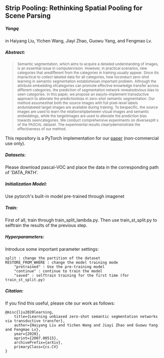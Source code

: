 ## Strip Pooling: Rethinking Spatial Pooling for Scene Parsing
##### Yongq
in Haiyang Liu, Yichen Wang, Jiayi Zhao, Guowu Yang, and Fengmao Lv.
##### Abstract:
> <sup> Semantic segmentation, which aims to acquire a detailed understanding of images, is an essential issue in computervision. However, in practical scenarios, new categories that aredifferent from the categories in training usually appear. Since itis impractical to collect labeled data for all categories, how toconduct zero-shot learning in semantic segmentation establishesan important problem. Although the attribute embedding ofcategories can promote effective knowledge transfer across different categories, the prediction of segmentation network revealsobvious bias to seen categories. In this paper, we propose an easyto-implement transductive approach to alleviate the predictionbias in zero-shot semantic segmentation. Our method assumesthat both the source images with full pixel-level labels andunlabeled target images are available during training. To bespecific, the source images are used to learn the relationshipbetween visual images and semantic embeddings, while the targetimages are used to alleviate the prediction bias towards seencategories. We conduct comprehensive experiments on diversesplit s of the PASCAL dataset. The experimental results clearlydemonstrate the effectiveness of our method.</sup>

This repository is a PyTorch implementation for our [paper](https://arxiv.org/pdf/2007.00515.pdf) (non-commercial use only).

##### Datasets:
Please download pascal-VOC and place the data in the corresponding path of 'DATA_PATH'.

##### Initialization Model:
Use pytorch's built-in model pre-trained through imagenet

##### Train:
First of all, train through train_split_lambda.py. 
Then use train_st_split.py to selftrain the results of the previous step.

##### Hyperparameters:
Introduce some important parameter settings:
```
split : change the partition of the dataset
RESTORE_FROM_WHERE : change the model training mode
    "pretrained" : Use the pre-training model
    "continue" : continue to train the model
    "saved" : selftrain training for the first time (for train_st_split.py)
```

##### Citation:
If you find this useful, please cite our work as follows:
```
@misc{liu2020learning,
    title={Learning unbiased zero-shot semantic segmentation networks via transductive transfer},
    author={Haiyang Liu and Yichen Wang and Jiayi Zhao and Guowu Yang and Fengmao Lv},
    year={2020},
    eprint={2007.00515},
    archivePrefix={arXiv},
    primaryClass={cs.CV}
}
```
